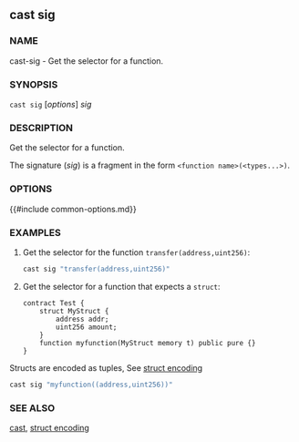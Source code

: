 ## cast sig

### NAME

cast-sig - Get the selector for a function.

### SYNOPSIS

``cast sig`` [*options*] *sig*

### DESCRIPTION

Get the selector for a function.

The signature (*sig*) is a fragment in the form `<function name>(<types...>)`.

### OPTIONS

{{#include common-options.md}}

### EXAMPLES

1. Get the selector for the function `transfer(address,uint256)`:
    ```sh
    cast sig "transfer(address,uint256)"
    ```

2. Get the selector for a function that expects a `struct`:

    ```solidity
    contract Test {
        struct MyStruct {
            address addr;
            uint256 amount;
        }
        function myfunction(MyStruct memory t) public pure {}
    }
    ```

Structs are encoded as tuples, See [struct encoding](./reference/common/struct-encoding.md)

```sh
cast sig "myfunction((address,uint256))"
```
### SEE ALSO

[cast](./cast.md), [struct encoding](./misc/struct-encoding.md)
